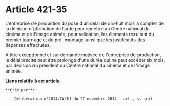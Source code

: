 # Article 421-35

L'entreprise de production dispose d'un délai de dix-huit mois à compter de la décision d'attribution de l'aide pour remettre
au Centre national du cinéma et de l'image animée, pour validation, les éléments résultant du premier tournage et du pré-
montage, ainsi que les justificatifs des dépenses effectuées. 

A titre exceptionnel et sur demande motivée de l'entreprise de production, le délai précité peut être prolongé d'une durée
qui ne peut excéder six mois, par décision du président du Centre national du cinéma et de l'image animée.

**Liens relatifs à cet article**

	**Créé par**:

	  - Délibération n°2014/CA/11 du 27 novembre 2014 - art., v. init.
